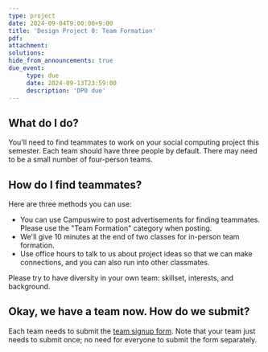 ```yaml
---
type: project
date: 2024-09-04T9:00:00+9:00
title: 'Design Project 0: Team Formation'
pdf:
attachment:
solutions:
hide_from_announcements: true
due_event: 
     type: due
     date: 2024-09-13T23:59:00
     description: 'DP0 due'
---
```

## What do I do?
You'll need to find teammates to work on your social computing project this semester. Each team should have three people by default. There may need to be a small number of four-person teams.

## How do I find teammates?

Here are three methods you can use:

- You can use Campuswire to post advertisements for finding teammates. Please use the "Team Formation" category when posting.
- We'll give 10 minutes at the end of two classes for in-person team formation.
- Use office hours to talk to us about project ideas so that we can make connections, and you can also run into other classmates.

Please try to have diversity in your own team: skillset, interests, and background.

## Okay, we have a team now. How do we submit?
Each team needs to submit the [team signup form](https://forms.gle/kEmLdrDp7CQ7YYvcA). Note that your team just needs to submit once; no need for everyone to submit the form separately.